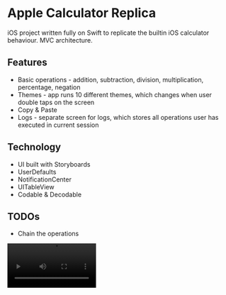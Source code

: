 # Apple Calculator Replica

iOS project written fully on Swift to replicate the builtin iOS calculator behaviour. MVC architecture.

## Features
* Basic operations - addition, subtraction, division, multiplication, percentage, negation
* Themes - app runs 10 different themes, which changes when user double taps on the screen
* Copy & Paste
* Logs - separate screen for logs, which stores all operations user has executed in current session


## Technology
* UI built with Storyboards
* UserDefaults
* NotificationCenter
* UITableView
* Codable & Decodable

## TODOs
* Chain the operations

<video src='https://user-images.githubusercontent.com/111251425/208489481-e2986eb9-da50-4679-bdf7-7f9ed70342a2.mp4' width='200'/>
